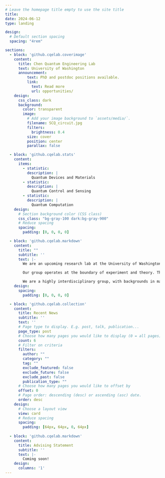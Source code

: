 ```yaml
---
# Leave the homepage title empty to use the site title
title:
date: 2024-06-12
type: landing

design:
  # Default section spacing
  spacing: "4rem"

sections:
  - block: 'github.cqelab.coverimage'
    content:
      title: Chen Quantum Engineering Lab
      text: University of Washington
      announcement:
          text: PhD and postdoc positions available.
          link:
            text: Read more
            url: opportunities/
    design:
      css_class: dark
      background:
        color: transparent
        image:
          # Add your image background to `assets/media/`.
          filename: SCQ_circuit.jpg
          filters:
            brightness: 0.4
          size: cover
          position: center
          parallax: false

  - block: 'github.cqelab.stats'
    content:
      items:
        - statistic:
          description: |
            Quantum Devices and Materials
        - statistic: 
          description: |
            Quantum Control and Sensing
        - statistic: 
          description: |
            Quantum Computation
    design:
      # Section background color (CSS class)
      css_class: "bg-gray-100 dark:bg-gray-900"
      # Reduce spacing
      spacing:
        padding: [0, 0, 0, 0]

  - block: 'github.cqelab.markdown'
    content:
      title: ""
      subtitle: ''
      text: |-
        We are an upcoming research lab at the University of Washington. Our aim is to advance **Quantum Science and Engineering** through the experimental and theoretical study of solid-state platforms spanning **Superconducting quantum circuits**, **atomic-scale defect centers**, and **nanophononics**. 

        Our group operates at the boundary of experiment and theory. Through a co-design process, we seek to 1) develop a profound understanding of quantum device physics and materials challenges, and 2) to build enabling next-generation solid-state quantum devices for quantum computation, quantum sensing, and quantum communication. Check out our [research](projects/) page for more information.

        We are a highly interdisciplinary group, with backgrounds in materials science, mechanical engineering, electrical engineering, and physics. We are always looking for talented and motivated students and postdocs to join our group. Check our [open positions](opportunities/) page for more information.
    design:
      spacing:
        padding: [0, 0, 0, 0]

  - block: 'github.cqelab.collection'
    content:
      title: Recent News
      subtitle: ''
      text: ''
      # Page type to display. E.g. post, talk, publication...
      page_type: post
      # Choose how many pages you would like to display (0 = all pages)
      count: 6
      # Filter on criteria
      filters:
        author: ""
        category: ""
        tag: ""
        exclude_featured: false
        exclude_future: false
        exclude_past: false
        publication_type: ""
      # Choose how many pages you would like to offset by
      offset: 0
      # Page order: descending (desc) or ascending (asc) date.
      order: desc
    design:
      # Choose a layout view
      view: card
      # Reduce spacing
      spacing:
        padding: [64px, 64px, 0, 64px]
        
  - block: 'github.cqelab.markdown'
    content:
      title: Advising Statement
      subtitle: ''
      text: |-
        Coming soon!
    design:
      columns: '1'
---
```

